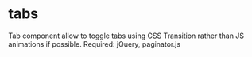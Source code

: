 tabs
====

Tab component allow to toggle tabs using CSS Transition rather than JS animations if possible.
Required: jQuery, paginator.js
